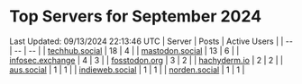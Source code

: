 # Top Servers for September 2024
Last Updated: 09/13/2024 22:13:46 UTC
| Server | Posts | Active Users |
| -- | -- | -- |
| [techhub.social](https://techhub.social/tags/PowerShell) | 18 | 4 |
| [mastodon.social](https://mastodon.social/tags/PowerShell) | 13 | 6 |
| [infosec.exchange](https://infosec.exchange/tags/PowerShell) | 4 | 3 |
| [fosstodon.org](https://fosstodon.org/tags/PowerShell) | 3 | 2 |
| [hachyderm.io](https://hachyderm.io/tags/PowerShell) | 2 | 2 |
| [aus.social](https://aus.social/tags/PowerShell) | 1 | 1 |
| [indieweb.social](https://indieweb.social/tags/PowerShell) | 1 | 1 |
| [norden.social](https://norden.social/tags/PowerShell) | 1 | 1 |
